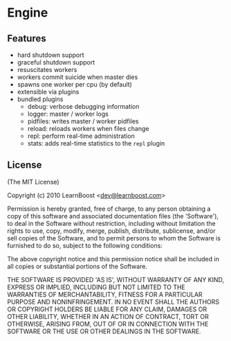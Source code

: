 
# Engine

## Features

  - hard shutdown support
  - graceful shutdown support
  - resuscitates workers
  - workers commit suicide when master dies 
  - spawns one worker per cpu (by default)
  - extensible via plugins
  - bundled plugins
    - debug: verbose debugging information
    - logger: master / worker logs
    - pidfiles: writes master / worker pidfiles
    - reload: reloads workers when files change
    - repl: perform real-time administration
    - stats: adds real-time statistics to the `repl` plugin

## License 

(The MIT License)

Copyright (c) 2010 LearnBoost &lt;dev@learnboost.com&gt;

Permission is hereby granted, free of charge, to any person obtaining
a copy of this software and associated documentation files (the
'Software'), to deal in the Software without restriction, including
without limitation the rights to use, copy, modify, merge, publish,
distribute, sublicense, and/or sell copies of the Software, and to
permit persons to whom the Software is furnished to do so, subject to
the following conditions:

The above copyright notice and this permission notice shall be
included in all copies or substantial portions of the Software.

THE SOFTWARE IS PROVIDED 'AS IS', WITHOUT WARRANTY OF ANY KIND,
EXPRESS OR IMPLIED, INCLUDING BUT NOT LIMITED TO THE WARRANTIES OF
MERCHANTABILITY, FITNESS FOR A PARTICULAR PURPOSE AND NONINFRINGEMENT.
IN NO EVENT SHALL THE AUTHORS OR COPYRIGHT HOLDERS BE LIABLE FOR ANY
CLAIM, DAMAGES OR OTHER LIABILITY, WHETHER IN AN ACTION OF CONTRACT,
TORT OR OTHERWISE, ARISING FROM, OUT OF OR IN CONNECTION WITH THE
SOFTWARE OR THE USE OR OTHER DEALINGS IN THE SOFTWARE.